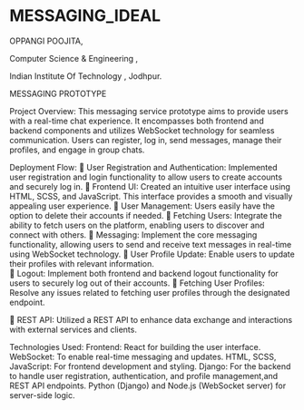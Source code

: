 # MESSAGING_IDEAL


OPPANGI POOJITA,

Computer Science & Engineering ,
   
Indian Institute Of Technology , Jodhpur.

MESSAGING PROTOTYPE
                                                                              
Project Overview: This messaging service prototype aims to provide users with a real-time chat experience.
It encompasses both frontend and backend components and utilizes WebSocket technology for seamless communication. 
Users can register, log in, send messages, manage their profiles, and engage in group chats.  

Deployment Flow:
	User Registration and Authentication: Implemented user registration and login functionality to allow users to create accounts and securely log in. 
	Frontend UI: Created an intuitive user interface using HTML, SCSS, and JavaScript. This interface provides a smooth and visually appealing user experience. 
	User Management: Users easily have the option to delete their accounts if needed. 
	Fetching Users: Integrate the ability to fetch users on the platform, enabling users to discover and connect with others. 
	Messaging: Implement the core messaging functionality, allowing users to send and receive text messages in real-time using WebSocket technology. 
	User Profile Update: Enable users to update their profiles with relevant information.  
	Logout: Implement both frontend and backend logout functionality for users to securely log out of their accounts. 
	Fetching User Profiles: Resolve any issues related to fetching user profiles through the designated endpoint.

	REST API: Utilized a REST API to enhance data exchange and interactions with external services and clients.

Technologies Used: 
Frontend: React for building the user interface. 
WebSocket: To enable real-time messaging and updates.
HTML, SCSS, JavaScript: For frontend development and styling.
Django: For the backend to handle user registration, authentication, and profile management,and REST API endpoints.
Python (Django) and Node.js (WebSocket server) for server-side logic.

